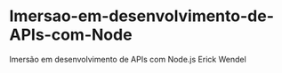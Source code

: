 # Imersao-em-desenvolvimento-de-APIs-com-Node
Imersão em desenvolvimento de APIs com Node.js Erick Wendel
